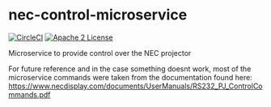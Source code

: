# nec-control-microservice
[![CircleCI](https://img.shields.io/circleci/project/byuoitav/nec-control-microservice.svg)](https://circleci.com/gh/byuoitav/nec-control-microservice) [![Apache 2 License](https://img.shields.io/hexpm/l/plug.svg)](https://raw.githubusercontent.com/byuoitav/nec-control-microservice/master/LICENSE)

Microservice to provide control over the NEC projector

For future reference and in the case something doesnt work, most of the microservice commands were taken from the documentation found here: https://www.necdisplay.com/documents/UserManuals/RS232_PJ_ControlCommands.pdf
